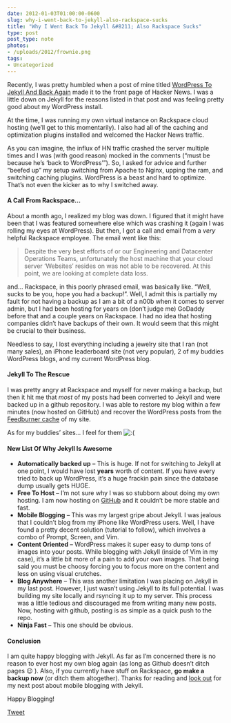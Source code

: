 ```yaml
---
date: 2012-01-03T01:00:00-0600
slug: why-i-went-back-to-jekyll-also-rackspace-sucks
title: "Why I Went Back To Jekyll &#8211; Also Rackspace Sucks"
type: post
post_type: note
photos:
- /uploads/2012/frownie.png
tags:
- Uncategorized
---
```

Recently, I was pretty humbled when a post of mine titled [WordPress To Jekyll And Back Again](http://brandontreb.com/wordpress-to-jekyll-and-back-again/) made it to the front page of Hacker News. I was a little down on Jekyll for the reasons listed in that post and was feeling pretty good about my WordPress install.


At the time, I was running my own virtual instance on Rackspace cloud hosting (we’ll get to this momentarily). I also had all of the caching and optimization plugins installed and welcomed the Hacker News traffic.


As you can imagine, the influx of HN traffic crashed the server multiple times and I was (with good reason) mocked in the comments (“must be because he’s ‘back to WordPress’”). So, I asked for advice and further “beefed up” my setup switching from Apache to Nginx, upping the ram, and switching caching plugins. WordPress is a beast and hard to optimize. That’s not even the kicker as to why I switched away.


#### A Call From Rackspace…


About a month ago, I realized my blog was down. I figured that it might have been that I was featured somewhere else which was crashing it (again I was rolling my eyes at WordPress). But then, I got a call and email from a *very* helpful Rackspace employee. The email went like this:



> 
> Despite the very best efforts of or our Engineering and Datacenter Operations Teams, unfortunately the host machine that your cloud server ‘Websites’ resides on was not able to be recovered. At this point, we are looking at complete data loss.
> 
> 
> 


and… Rackspace, in this poorly phrased email, was basically like. “Well, sucks to be you, hope you had a backup!”. Well, I admit this is partially my fault for not having a backup as I am a bit of a n00b when it comes to server admin, but I had been hosting for years on (don’t judge me) GoDaddy before that and a couple years on Rackspace. I had no idea that hosting companies didn’t have backups of their own. It would seem that this might be crucial to their business.


Needless to say, I lost everything including a jewelry site that I ran (not many sales), an iPhone leaderboard site (not very popular), 2 of my buddies WordPress blogs, and my current WordPress blog.


#### Jekyll To The Rescue


I was pretty angry at Rackspace and myself for never making a backup, but then it hit me that *most* of my posts had been converted to Jekyll and were backed up in a github repository. I was able to restore my blog within a few minutes (now hosted on GitHub) and recover the WordPress posts from the [Feedburner cache](http://feeds.feedburner.com/brandontreb) of my site.


As for my buddies’ sites… I feel for them ![:(](/uploads/2012/frownie.png)


#### New List Of Why Jekyll Is Awesome


* **Automatically backed up** – This is huge. If not for switching to Jekyll at one point, I would have lost **years** worth of content. If you have every tried to back up WordPress, it’s a huge frackin pain since the database dump usually gets HUGE.
* **Free To Host** – I’m not sure why I was so stubborn about doing my own hosting. I am now hosting on [GitHub](https://github.com/brandontreb/brandontreb.github.com) and it couldn’t be more stable and fast.
* **Mobile Blogging** – This was my largest gripe about Jekyll. I was jealous that I couldn’t blog from my iPhone like WordPress users. Well, I have found a pretty decent solution (tutorial to follow), which involves a combo of Prompt, Screen, and Vim.
* **Content Oriented** – WordPress makes it super easy to dump tons of images into your posts. While blogging with Jekyll (inside of Vim in my case), it’s a little bit more of a pain to add your own images. That being said you must be choosy forcing you to focus more on the content and less on using visual crutches.
* **Blog Anywhere** – This was another limitation I was placing on Jekyll in my last post. However, I just wasn’t using Jekyll to its full potential. I was building my site locally and rsyncing it up to my server. This process was a little tedious and discouraged me from writing many new posts. Now, hosting with github, posting is as simple as a quick push to the repo.
* **Ninja Fast** – This one should be obvious.


#### Conclusion


I am quite happy blogging with Jekyll. As far as I’m concerned there is no reason to ever host my own blog again (as long as Github doesn’t ditch pages 😉 ). Also, if you currently have stuff on Rackspace, **go make a backup now** (or ditch them altogether). Thanks for reading and [look out](http://feeds.feedburner.com/brandontreb) for my next post about mobile blogging with Jekyll.


Happy Blogging!



[Tweet](http://twitter.com/share)



